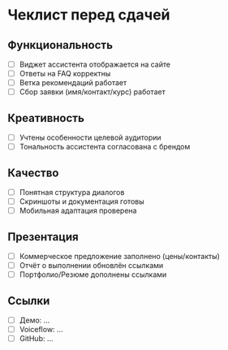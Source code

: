 # Чеклист перед сдачей

## Функциональность
- [ ] Виджет ассистента отображается на сайте
- [ ] Ответы на FAQ корректны
- [ ] Ветка рекомендаций работает
- [ ] Сбор заявки (имя/контакт/курс) работает

## Креативность
- [ ] Учтены особенности целевой аудитории
- [ ] Тональность ассистента согласована с брендом

## Качество
- [ ] Понятная структура диалогов
- [ ] Скриншоты и документация готовы
- [ ] Мобильная адаптация проверена

## Презентация
- [ ] Коммерческое предложение заполнено (цены/контакты)
- [ ] Отчёт о выполнении обновлён ссылками
- [ ] Портфолио/Резюме дополнены ссылками

## Ссылки
- [ ] Демо: …
- [ ] Voiceflow: …
- [ ] GitHub: …
